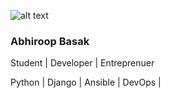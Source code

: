 ![alt text](https://githubprofile.s3.ap-south-1.amazonaws.com/1611408277929.jpg/200/200)

### Abhiroop Basak


Student | Developer | Entreprenuer 

Python | Django | Ansible |  DevOps | 
<!--
**abhiroopbasak/abhiroopbasak** is a ✨ _special_ ✨ repository because its `README.md` (this file) appears on your GitHub profile.

Here are some ideas to get you started:

- 🔭 I’m currently working on ...
- 🌱 I’m currently learning ...
- 👯 I’m looking to collaborate on ...
- 🤔 I’m looking for help with ...
- 💬 Ask me about ...
- 📫 How to reach me: ...
- 😄 Pronouns: ...
- ⚡ Fun fact: ...
-->
